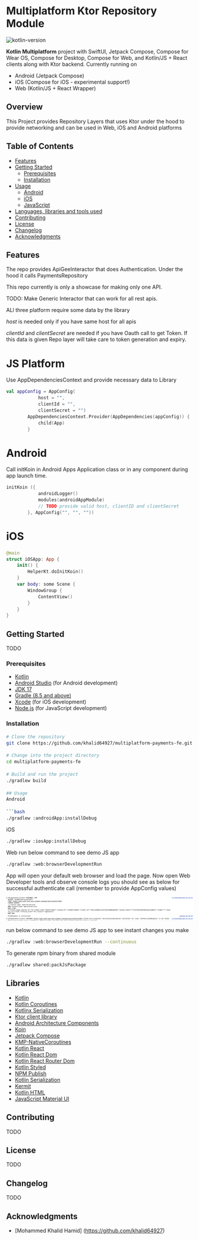 # Multiplatform Ktor Repository Module

![kotlin-version](https://img.shields.io/badge/kotlin-1.9.20-blue)

**Kotlin Multiplatform** project with SwiftUI, Jetpack Compose, Compose for Wear OS, Compose for Desktop, Compose for Web, and Kotlin/JS + React clients along with Ktor backend. Currently running on
* Android (Jetpack Compose)
* iOS (Compose for iOS - experimental support!)
* Web (Kotlin/JS + React Wrapper)

## Overview

This Project provides Repository Layers that uses Ktor under the hood to provide networking and can
be used in Web, iOS and Android platforms


## Table of Contents

- [Features](#features)
- [Getting Started](#getting-started)
  - [Prerequisites](#prerequisites)
  - [Installation](#installation)
- [Usage](#usage)
  - [Android](#android)
  - [iOS](#ios)
  - [JavaScript](#javascript)
- [Languages, libraries and tools used](#Libraries)
- [Contributing](#contributing)
- [License](#license)
- [Changelog](#changelog)
- [Acknowledgments](#acknowledgments)

## Features
The repo provides ApiGeeInteractor that does Authentication.
Under the hood it calls PaymentsRepository

This repo currently is only a showcase for making only one API.

TODO: Make Generic Interactor that can work for all rest apis.

ALl three platform require some data by the library

*host* is needed only if you have same host for all apis

*clientId* and *clientSecret* are needed if you have Oauth call to get Token.
If this data is given Repo layer will take care to token generation and expiry.

# JS Platform

Use AppDependenciesContext and provide necessary data to Library

```kotlin
val appConfig = AppConfig(
            host = "",
            clientId = "",
            clientSecret = "")
        AppDependenciesContext.Provider(AppDependencies(appConfig)) {
            child(App)
        }
```
# Android
Call initKoin in Android Apps Application class or in any component during app launch time.

```kotlin
initKoin ({
            androidLogger()
            modules(androidAppModule)
            // TODO provide valid host, clientID and clientSecret
        }, AppConfig("", "", ""))

```
# iOS

```swift
@main
struct iOSApp: App {
    init() {
        HelperKt.doInitKoin()
    }
	var body: some Scene {
		WindowGroup {
			ContentView()
		}
	}
}
```

## Getting Started
TODO

### Prerequisites
- [Kotlin](https://kotlinlang.org/)
- [Android Studio](https://developer.android.com/studio) (for Android development)
- [JDK 17](https://openjdk.org/projects/jdk/17/)
- [Gradle (8.5 and above)](https://docs.gradle.org/8.5/release-notes.html)
- [Xcode](https://developer.apple.com/xcode/) (for iOS development)
- [Node.js](https://nodejs.org/) (for JavaScript development)

### Installation

```bash
# Clone the repository
git clone https://github.com/khalid64927/multiplatform-payments-fe.git

# Change into the project directory
cd multiplatform-payments-fe

# Build and run the project
./gradlew build

## Usage
Android

```bash
./gradlew :androidApp:installDebug
```

iOS
```bash
./gradlew :iosApp:installDebug
```

Web
run below command to see demo JS app
```bash
./gradlew :web:browserDevelopmentRun
```
App will open your default web browser and load the page.
Now open Web Developer tools and observe console logs you should see as below for successful
authenticate call (remember to provide AppConfig values)

![plot](./assets/screenshots/web-api-success.png)

run below command to see demo JS app to see instant changes you make
```bash
./gradlew :web:browserDevelopmentRun --continuous
```
To generate npm binary from shared module
```bash
./gradlew shared:packJsPackage
```

## Libraries

* [Kotlin](https://kotlinlang.org/)
* [Kotlin Coroutines](https://kotlinlang.org/docs/reference/coroutines-overview.html)
* [Kotlinx Serialization](https://github.com/Kotlin/kotlinx.serialization)
* [Ktor client library](https://github.com/ktorio/ktor)
* [Android Architecture Components](https://developer.android.com/topic/libraries/architecture/index.html)
* [Koin](https://github.com/InsertKoinIO/koin)
* [Jetpack Compose](https://developer.android.com/jetpack/compose)
* [KMP-NativeCoroutines](https://github.com/rickclephas/KMP-NativeCoroutines)
* [Kotlin React](https://github.com/JetBrains/kotlin-wrappers)
* [Kotlin React Dom](https://github.com/JetBrains/kotlin-wrappers)
* [Kotlin React Router Dom](https://github.com/JetBrains/kotlin-wrappers)
* [Kotlin Styled](https://github.com/JetBrains/kotlin-wrappers)
* [NPM Publish](https://github.com/mpetuska/npm-publish)
* [Kotlin Serialization](https://github.com/Kotlin/kotlinx.serialization)
* [Kermit](https://github.com/touchlab/Kermit)
* [Kotlin HTML](https://github.com/Kotlin/kotlinx.html)
* [JavaScript Material UI](https://github.com/mui/material-ui)

## Contributing
TODO

## License
TODO

## Changelog
TODO

## Acknowledgments
* [Mohammed Khalid Hamid] (https://github.com/khalid64927)